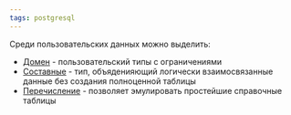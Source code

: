 ```yaml
---
tags: postgresql
---
```

Среди пользовательских данных можно выделить:
- [Домен](psql_Доменные%20типы.md) - пользовательский типы с ограничениями
- [Составные](psql_Композитные%20типы.md) - тип, объяденияющий логически взаимосвязанные данные без создания полноценной таблицы
- [Перечисление](psql_Enums.md) - позволяет эмулировать простейшие справочные таблицы
